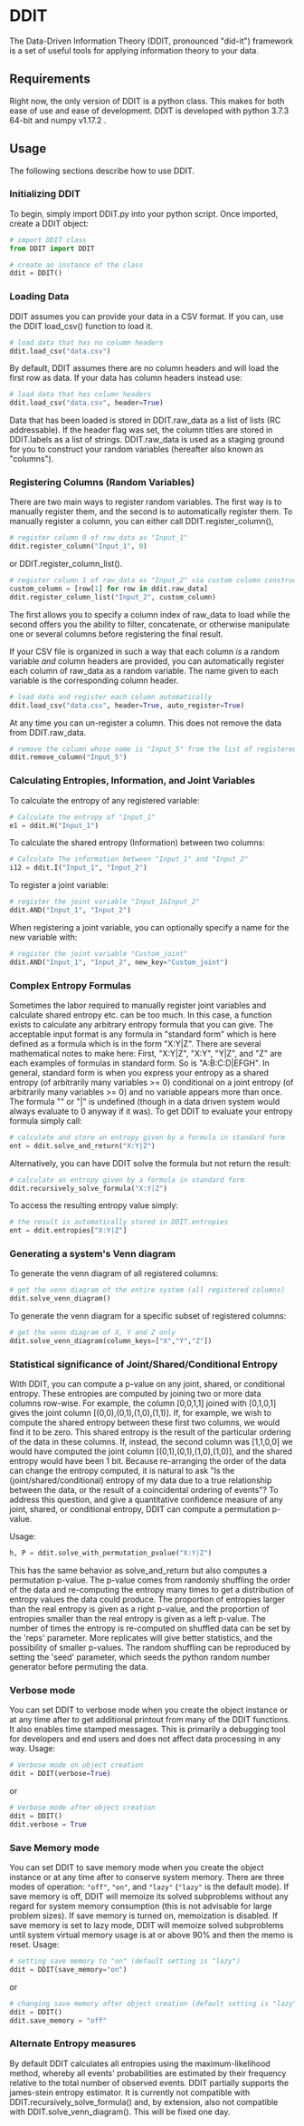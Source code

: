 # DDIT
The Data-Driven Information Theory (DDIT, pronounced "did-it") framework is a set of useful tools for applying information theory to your data.

## Requirements
Right now, the only version of DDIT is a python class. This makes for both ease of use and ease of development. DDIT is developed with python 3.7.3 64-bit and numpy v1.17.2 .

## Usage
The following sections describe how to use DDIT.

### Initializing DDIT
To begin, simply import DDIT.py into your python script. Once imported, create a DDIT object:
```python
# import DDIT class
from DDIT import DDIT

# create an instance of the class
ddit = DDIT()
```
### Loading Data
DDIT assumes you can provide your data in a CSV format. If you can, use the DDIT load_csv() function to load it.
```python
# load data that has no column headers
ddit.load_csv("data.csv")
```
By default, DDIT assumes there are no column headers and will load the first row as data. If your data has column headers instead use:
```python
# load data that has column headers
ddit.load_csv("data.csv", header=True)
```
Data that has been loaded is stored in DDIT.raw_data as a list of lists (RC addressable). If the header flag was set, the column titles are stored in DDIT.labels as a list of strings.
DDIT.raw_data is used as a staging ground for you to construct your random variables (hereafter also known as "columns").

### Registering Columns (Random Variables)
There are two main ways to register random variables. The first way is to manually register them, and the second is to automatically register them.
To manually register a column, you can either call DDIT.register_column(),
```python
# register column 0 of raw_data as "Input_1"
ddit.register_column("Input_1", 0)
```
 or DDIT.register_column_list().
 ```python
# register column 1 of raw_data as "Input_2" via custom column construction
custom_column = [row[1] for row in ddit.raw_data]
ddit.register_column_list("Input_2", custom_column)
```
The first allows you to specify a column index of raw_data to load while the second offers you the ability to filter, concatenate, or otherwise manipulate one or several columns before registering the final result.

If your CSV file is organized in such a way that each column *is* a random variable *and* column headers are provided, you can automatically register each column of raw_data as a random variable. The name given to each variable is the corresponding column header.
 ```python
# load data and register each column automatically 
ddit.load_csv("data.csv", header=True, auto_register=True)
```
At any time you can un-register a column. This does not remove the data from DDIT.raw_data.
 ```python
# remove the column whose name is "Input_5" from the list of registered column names 
ddit.remove_column("Input_5")
```
### Calculating Entropies, Information, and Joint Variables
To calculate the entropy of any registered variable:
 ```python
# Calculate the entropy of "Input_1"
e1 = ddit.H("Input_1")
```
To calculate the shared entropy (Information) between two columns:
 ```python
# Calculate The information between "Input_1" and "Input_2"
i12 = ddit.I("Input_1", "Input_2")
```
To register a joint variable:
 ```python
# register the joint variable "Input_1&Input_2"
ddit.AND("Input_1", "Input_2")
```
When registering a joint variable, you can optionally specify a name for the new variable with:
 ```python
# register the joint variable "Custom_joint"
ddit.AND("Input_1", "Input_2", new_key="Custom_joint")
```
### Complex Entropy Formulas
Sometimes the labor required to manually register joint variables and calculate shared entropy etc. can be too much. In this case, a function exists to calculate any arbitrary entropy formula that you can give. The acceptable input format is any formula in "standard form" which is here defined as a formula which is in the form "X:Y|Z". There are several mathematical notes to make here:
First, "X:Y|Z", "X:Y", "Y|Z", and "Z" are each examples of formulas in standard form. So is "A:B:C:D|EFGH". In general, standard form is when you express your entropy as a shared entropy (of arbitrarily many variables >= 0) conditional on a joint entropy (of arbitrarily many variables >= 0) and no variable appears more than once.
The formula "" or "|" is undefined (though in a data driven system would always evaluate to 0 anyway if it was).
To get DDIT to evaluate your entropy formula simply call:
 ```python
# calculate and store an entropy given by a formula in standard form
ent = ddit.solve_and_return("X:Y|Z")
```
Alternatively, you can have DDIT solve the formula but not return the result:
 ```python
# calculate an entropy given by a formula in standard form
ddit.recursively_solve_formula("X:Y|Z")
```
To access the resulting entropy value simply:
 ```python
# the result is automatically stored in DDIT.entropies
ent = ddit.entropies["X:Y|Z"]
```

### Generating a system's Venn diagram
To generate the venn diagram of all registered columns:
 ```python
# get the venn diagram of the entire system (all registered columns)
ddit.solve_venn_diagram()
```
To generate the venn diagram for a specific subset of registered columns:
 ```python
# get the venn diagram of X, Y and Z only
ddit.solve_venn_diagram(column_keys=["X","Y","Z"])
```

### Statistical significance of Joint/Shared/Conditional Entropy
With DDIT, you can compute a p-value on any joint, shared, or conditional entropy. These entropies are computed by joining two or more data columns row-wise. For example, the column [0,0,1,1] joined with [0,1,0,1] gives the joint column [(0,0),(0,1),(1,0),(1,1)]. If, for example, we wish to compute the shared entropy between these first two columns, we would find it to be zero. This shared entropy is the result of the particular ordering of the data in these columns. If, instead, the second column was [1,1,0,0] we would have computed the joint column [(0,1),(0,1),(1,0),(1,0)], and the shared entropy would have been 1 bit. Because re-arranging the order of the data can change the entropy computed, it is natural to ask "Is the (joint/shared/conditional) entropy of my data due to a true relationship between the data, or the result of a coincidental ordering of events"? To address this question, and give a quantitative confidence measure of any joint, shared, or conditional entropy, DDIT can compute a permutation p-value.

Usage:
```python
h, P = ddit.solve_with_permutation_pvalue("X:Y|Z")
```
This has the same behavior as solve_and_return but also computes a permutation p-value. The p-value comes from randomly shuffling the order of the data and re-computing the entropy many times to get a distribution of entropy values the data could produce. The proportion of entropies larger than the real entropy is given as a right p-value, and the proportion of entropies smaller than the real entropy is given as a left p-value. The number of times the entropy is re-computed on shuffled data can be set by the 'reps' parameter. More replicates will give better statistics, and the possibility of smaller p-values. The random shuffling can be reproduced by setting the 'seed' parameter, which seeds the python random number generator before permuting the data. 

### Verbose mode
You can set DDIT to verbose mode when you create the object instance or at any time after to get additional printout from many of the DDIT functions. It also enables time stamped messages. This is primarily a debugging tool for developers and end users and does not affect data processing in any way.
Usage:
 ```python
# Verbose mode on object creation
ddit = DDIT(verbose=True)
```
or
 ```python
# Verbose mode after object creation
ddit = DDIT()
ddit.verbose = True
```

### Save Memory mode
You can set DDIT to save memory mode when you create the object instance or at any time after to conserve system memory. There are three modes of operation: `"off"`, `"on"`, and `"lazy"` (`"lazy"` is the default mode). If save memory is off, DDIT will memoize its solved subproblems without any regard for system memory consumption (this is not advisable for large problem sizes). If save memory is turned on, memoization is disabled. If save memory is set to lazy mode, DDIT will memoize solved subproblems until system virtual memory usage is at or above 90% and then the memo is reset.
Usage:
 ```python
# setting save memory to "on" (default setting is "lazy")
ddit = DDIT(save_memory="on")
```
or
 ```python
# changing save memory after object creation (default setting is "lazy")
ddit = DDIT()
ddit.save_memory = "off"
```

### Alternate Entropy measures
By default DDIT calculates all entropies using the maximum-likelihood method, whereby all events' probabilities are estimated by their frequency relative to the total number of observed events. DDIT partially supports the james-stein entropy estimator. It is currently not compatible with DDIT.recursively_solve_formula() and, by extension, also not compatible with DDIT.solve_venn_diagram(). This will be fixed one day.
